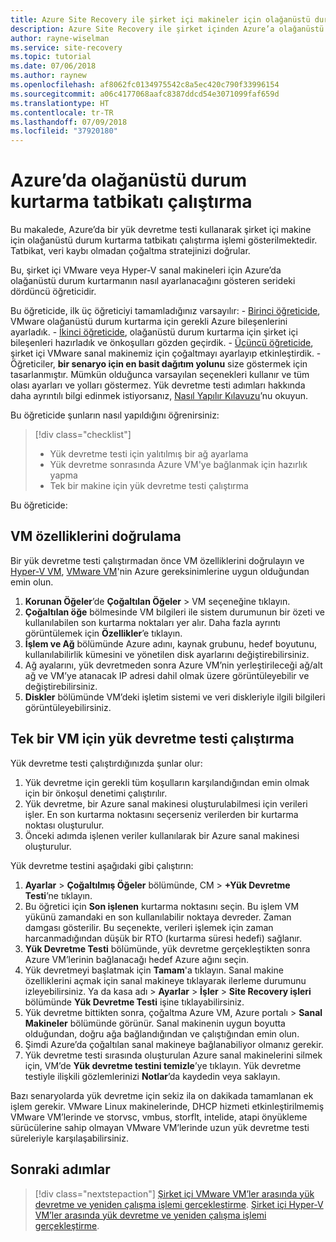 ```yaml
---
title: Azure Site Recovery ile şirket içi makineler için olağanüstü durum kurtarma tatbikatı gerçekleştirme | Microsoft Docs
description: Azure Site Recovery ile şirket içinden Azure’a olağanüstü durum kurtarma tatbikatı gerçekleştirme hakkında bilgi alın
author: rayne-wiselman
ms.service: site-recovery
ms.topic: tutorial
ms.date: 07/06/2018
ms.author: raynew
ms.openlocfilehash: af8062fc0134975542c8a5ec420c790f33996154
ms.sourcegitcommit: a06c4177068aafc8387ddcd54e3071099faf659d
ms.translationtype: HT
ms.contentlocale: tr-TR
ms.lasthandoff: 07/09/2018
ms.locfileid: "37920180"
---
```

# <a name="run-a-disaster-recovery-drill-to-azure"></a>Azure’da olağanüstü durum kurtarma tatbikatı çalıştırma

Bu makalede, Azure’da bir yük devretme testi kullanarak şirket içi makine için olağanüstü durum kurtarma tatbikatı çalıştırma işlemi gösterilmektedir. Tatbikat, veri kaybı olmadan çoğaltma stratejinizi doğrular.

Bu, şirket içi VMware veya Hyper-V sanal makineleri için Azure’da olağanüstü durum kurtarmanın nasıl ayarlanacağını gösteren serideki dördüncü öğreticidir.

Bu öğreticide, ilk üç öğreticiyi tamamladığınız varsayılır: 
    - [Birinci öğreticide](tutorial-prepare-azure.md), VMware olağanüstü durum kurtarma için gerekli Azure bileşenlerini ayarladık.
    - [İkinci öğreticide](vmware-azure-tutorial-prepare-on-premises.md), olağanüstü durum kurtarma için şirket içi bileşenleri hazırladık ve önkoşulları gözden geçirdik.
    - [Üçüncü öğreticide](vmware-azure-tutorial.md), şirket içi VMware sanal makinemiz için çoğaltmayı ayarlayıp etkinleştirdik.
    - Öğreticiler, **bir senaryo için en basit dağıtım yolunu** size göstermek için tasarlanmıştır. Mümkün olduğunca varsayılan seçenekleri kullanır ve tüm olası ayarları ve yolları göstermez. Yük devretme testi adımları hakkında daha ayrıntılı bilgi edinmek istiyorsanız, [Nasıl Yapılır Kılavuzu](site-recovery-test-failover-to-azure.md)’nu okuyun.

Bu öğreticide şunların nasıl yapıldığını öğrenirsiniz:

> [!div class="checklist"]
> * Yük devretme testi için yalıtılmış bir ağ ayarlama
> * Yük devretme sonrasında Azure VM'ye bağlanmak için hazırlık yapma
> * Tek bir makine için yük devretme testi çalıştırma

Bu öğreticide:

## <a name="verify-vm-properties"></a>VM özelliklerini doğrulama

Bir yük devretme testi çalıştırmadan önce VM özelliklerini doğrulayın ve [Hyper-V VM](hyper-v-azure-support-matrix.md#replicated-vms), [VMware VM](vmware-physical-azure-support-matrix.md#replicated-machines)'nin Azure gereksinimlerine uygun olduğundan emin olun.

1. **Korunan Öğeler**’de **Çoğaltılan Öğeler** > VM seçeneğine tıklayın.
2. **Çoğaltılan öğe** bölmesinde VM bilgileri ile sistem durumunun bir özeti ve kullanılabilen son kurtarma noktaları yer alır. Daha fazla ayrıntı görüntülemek için **Özellikler**’e tıklayın.
3. **İşlem ve Ağ** bölümünde Azure adını, kaynak grubunu, hedef boyutunu, kullanılabilirlik kümesini ve yönetilen disk ayarlarını değiştirebilirsiniz.
4. Ağ ayalarını, yük devretmeden sonra Azure VM’nin yerleştirileceği ağ/alt ağ ve VM’ye atanacak IP adresi dahil olmak üzere görüntüleyebilir ve değiştirebilirsiniz.
5. **Diskler** bölümünde VM’deki işletim sistemi ve veri diskleriyle ilgili bilgileri görüntüleyebilirsiniz.

## <a name="run-a-test-failover-for-a-single-vm"></a>Tek bir VM için yük devretme testi çalıştırma

Yük devretme testi çalıştırdığınızda şunlar olur:

1. Yük devretme için gerekli tüm koşulların karşılandığından emin olmak için bir önkoşul denetimi çalıştırılır.
2. Yük devretme, bir Azure sanal makinesi oluşturulabilmesi için verileri işler. En son kurtarma noktasını seçerseniz verilerden bir kurtarma noktası oluşturulur.
3. Önceki adımda işlenen veriler kullanılarak bir Azure sanal makinesi oluşturulur.

Yük devretme testini aşağıdaki gibi çalıştırın:

1. **Ayarlar** > **Çoğaltılmış Öğeler** bölümünde, CM > **+Yük Devretme Testi**’ne tıklayın.
2. Bu öğretici için **Son işlenen** kurtarma noktasını seçin. Bu işlem VM yükünü zamandaki en son kullanılabilir noktaya devreder. Zaman damgası gösterilir. Bu seçenekte, verileri işlemek için zaman harcanmadığından düşük bir RTO (kurtarma süresi hedefi) sağlanır.
3. **Yük Devretme Testi** bölümünde, yük devretme gerçekleştikten sonra Azure VM’lerinin bağlanacağı hedef Azure ağını seçin.
4. Yük devretmeyi başlatmak için **Tamam**'a tıklayın. Sanal makine özelliklerini açmak için sanal makineye tıklayarak ilerleme durumunu izleyebilirsiniz. Ya da kasa adı > **Ayarlar** > **İşler** >
   **Site Recovery işleri** bölümünde **Yük Devretme Testi** işine tıklayabilirsiniz.
5. Yük devretme bittikten sonra, çoğaltma Azure VM, Azure portalı > **Sanal Makineler** bölümünde görünür. Sanal makinenin uygun boyutta olduğundan, doğru ağa bağlandığından ve çalıştığından emin olun.
6. Şimdi Azure’da çoğaltılan sanal makineye bağlanabiliyor olmanız gerekir.
7. Yük devretme testi sırasında oluşturulan Azure sanal makinelerini silmek için, VM’de **Yük devretme testini temizle**’ye tıklayın. Yük devretme testiyle ilişkili gözlemlerinizi **Notlar**’da kaydedin veya saklayın.

Bazı senaryolarda yük devretme için sekiz ila on dakikada tamamlanan ek işlem gerekir. VMware Linux makinelerinde, DHCP hizmeti etkinleştirilmemiş VMware VM’lerinde ve storvsc, vmbus, storflt, intelide, atapi önyükleme sürücülerine sahip olmayan VMware VM’lerinde uzun yük devretme testi süreleriyle karşılaşabilirsiniz.

## <a name="next-steps"></a>Sonraki adımlar

> [!div class="nextstepaction"]
> [Şirket içi VMware VM’ler arasında yük devretme ve yeniden çalışma işlemi gerçekleştirme](vmware-azure-tutorial-failover-failback.md).
> [Şirket içi Hyper-V VM’ler arasında yük devretme ve yeniden çalışma işlemi gerçekleştirme](hyper-v-azure-failover-failback-tutorial.md).
